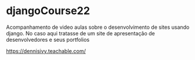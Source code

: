 # djangoCourse22

 Acompanhamento de video aulas sobre o desenvolvimento de sites usando django. No caso
 aqui tratasse de um site de apresentação de desenvolvedores e seus portfolios
 
 https://dennisivy.teachable.com/

